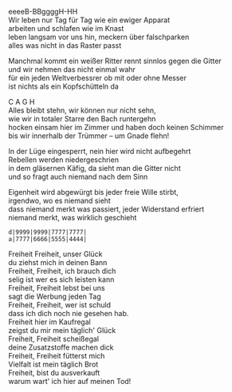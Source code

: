 eeeeB-BBggggH-HH  
Wir leben nur Tag für Tag wie ein ewiger Apparat  
arbeiten und schlafen wie im Knast  
leben langsam vor uns hin, meckern über falschparken  
alles was nicht in das Raster passt

Manchmal kommt ein weißer Ritter rennt sinnlos gegen die Gitter  
und wir nehmen das nicht einmal wahr  
für ein jeden Weltverbessrer ob mit oder ohne Messer  
ist nichts als ein Kopfschütteln da

C	A	G	H  
Alles bleibt stehn, wir können nur nicht sehn,  
wie wir in totaler Starre den Bach runtergehn  
hocken einsam hier im Zimmer und haben doch keinen Schimmer  
bis wir innerhalb der Trümmer – um Gnade flehn!

In der Lüge eingesperrt, nein hier wird nicht aufbegehrt  
Rebellen werden niedergeschrien  
in dem gläsernen Käfig, da sieht man die Gitter nicht  
und so fragt auch niemand nach dem Sinn

Eigenheit wird abgewürgt bis jeder freie Wille stirbt,  
irgendwo, wo es niemand sieht  
dass niemand merkt was passiert, jeder Widerstand erfriert  
niemand merkt, was wirklich geschieht

```
d|9999|9999|7777|7777|
a|7777|6666|5555|4444|
```
Freiheit Freiheit, unser Glück  
du ziehst mich in deinen Bann  
Freiheit, Freiheit, ich brauch dich  
selig ist wer es sich leisten kann  
Freiheit, Freiheit lebst bei uns  
sagt die Werbung jeden Tag  
Freiheit, Freiheit, wer ist schuld  
dass ich dich noch nie gesehen hab.  
Freiheit hier im Kaufregal  
zeigst du mir mein täglich' Glück  
Freiheit, Freiheit scheißegal  
deine Zusatzstoffe machen dick  
Freiheit, Freiheit fütterst mich  
Vielfalt ist mein täglich Brot  
Freiheit, bist du ausverkauft  
warum wart' ich hier auf meinen Tod!
